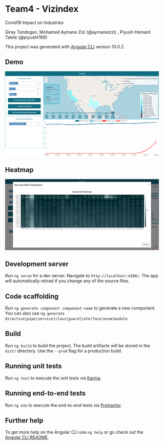 # Team4 - Vizindex

Covid19 Impact on Industries

Giray Tandogan, Mohamed Aymane Zizi (@aymanezizi) , Piyush Hemant Talele (@piyusht189)


This project was generated with [Angular CLI](https://github.com/angular/angular-cli) version 10.0.2.

## Demo
![alt text](https://raw.githubusercontent.com/piyusht189/vizindex/main/VizIndex.png)

## Heatmap
![alt text](https://raw.githubusercontent.com/piyusht189/vizindex/main/Vizindex_heatmap.png)

## Development server

Run `ng serve` for a dev server. Navigate to `http://localhost:4200/`. The app will automatically reload if you change any of the source files.

## Code scaffolding

Run `ng generate component component-name` to generate a new component. You can also use `ng generate directive|pipe|service|class|guard|interface|enum|module`.

## Build

Run `ng build` to build the project. The build artifacts will be stored in the `dist/` directory. Use the `--prod` flag for a production build.

## Running unit tests

Run `ng test` to execute the unit tests via [Karma](https://karma-runner.github.io).

## Running end-to-end tests

Run `ng e2e` to execute the end-to-end tests via [Protractor](http://www.protractortest.org/).

## Further help

To get more help on the Angular CLI use `ng help` or go check out the [Angular CLI README](https://github.com/angular/angular-cli/blob/master/README.md).
